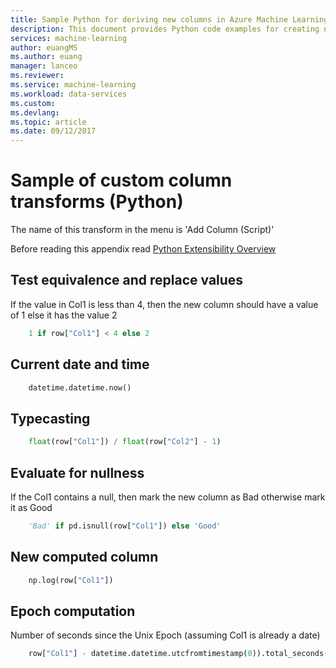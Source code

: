 ```yaml
---
title: Sample Python for deriving new columns in Azure Machine Learning Data Preparation  | Microsoft Docs
description: This document provides Python code examples for creating new columns in Azure ML data prep
services: machine-learning
author: euangMS
ms.author: euang
manager: lanceo
ms.reviewer: 
ms.service: machine-learning
ms.workload: data-services
ms.custom: 
ms.devlang: 
ms.topic: article
ms.date: 09/12/2017
---
```


# Sample of custom column transforms (Python) 
The name of this transform in the menu is 'Add Column (Script)'

Before reading this appendix read [Python Extensibility Overview](data-prep-python-extensibility-overview.md)

## Test equivalence and replace values 
If the value in Col1 is less than 4, then the new column should have a value of 1 else it has the value 2 

```python
    1 if row["Col1"] < 4 else 2
```
## Current date and time 

```python
    datetime.datetime.now()
```
## Typecasting 
```python
    float(row["Col1"]) / float(row["Col2"] - 1)
```
## Evaluate for nullness 
If the Col1 contains a null, then mark the new column as Bad otherwise mark it as Good 

```python
    'Bad' if pd.isnull(row["Col1"]) else 'Good'
```
## New computed column 
```python
    np.log(row["Col1"])
```
## Epoch computation 
Number of seconds since the Unix Epoch (assuming Col1 is already a date) 
```python
    row["Col1"] - datetime.datetime.utcfromtimestamp(0)).total_seconds()
```





